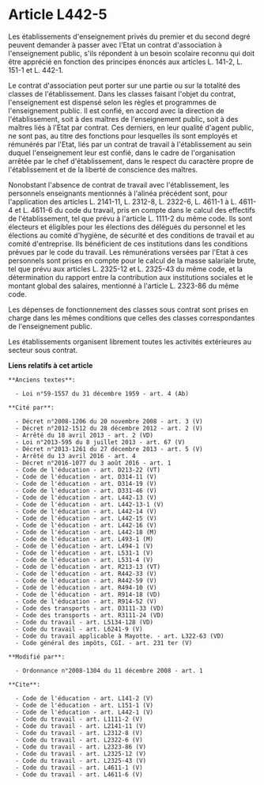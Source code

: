 # Article L442-5

Les établissements d'enseignement privés du premier et du second degré peuvent demander à passer avec l'Etat un contrat
d'association à l'enseignement public, s'ils répondent à un besoin scolaire reconnu qui doit être apprécié en fonction des
principes énoncés aux articles L. 141-2, L. 151-1 et L. 442-1. 

Le contrat d'association peut porter sur une partie ou sur la totalité des classes de l'établissement. Dans les classes
faisant l'objet du contrat, l'enseignement est dispensé selon les règles et programmes de l'enseignement public. Il est
confié, en accord avec la direction de l'établissement, soit à des maîtres de l'enseignement public, soit à des maîtres liés
à l'Etat par contrat. Ces derniers, en leur qualité d'agent public, ne sont pas, au titre des fonctions pour lesquelles ils
sont employés et rémunérés par l'Etat, liés par un contrat de travail à l'établissement au sein duquel l'enseignement leur
est confié, dans le cadre de l'organisation arrêtée par le chef d'établissement, dans le respect du caractère propre de
l'établissement et de la liberté de conscience des maîtres. 

Nonobstant l'absence de contrat de travail avec l'établissement, les personnels enseignants mentionnés à l'alinéa précédent
sont, pour l'application des articles L. 2141-11, L. 2312-8, L. 2322-6, L. 4611-1 à L. 4611-4 et L. 4611-6 du code du
travail, pris en compte dans le calcul des effectifs de l'établissement, tel que prévu à l'article L. 1111-2 du même code.
Ils sont électeurs et éligibles pour les élections des délégués du personnel et les élections au comité d'hygiène, de
sécurité et des conditions de travail et au comité d'entreprise. Ils bénéficient de ces institutions dans les conditions
prévues par le code du travail. Les rémunérations versées par l'Etat à ces personnels sont prises en compte pour le calcul de
la masse salariale brute, tel que prévu aux articles L. 2325-12 et L. 2325-43 du même code, et la détermination du rapport
entre la contribution aux institutions sociales et le montant global des salaires, mentionné à l'article L. 2323-86 du même
code. 

Les dépenses de fonctionnement des classes sous contrat sont prises en charge dans les mêmes conditions que celles des
classes correspondantes de l'enseignement public. 

Les établissements organisent librement toutes les activités extérieures au secteur sous contrat.

**Liens relatifs à cet article**

	**Anciens textes**:

	  - Loi n°59-1557 du 31 décembre 1959 - art. 4 (Ab)

	**Cité par**:

	  - Décret n°2008-1206 du 20 novembre 2008 - art. 3 (V)
	  - Décret n°2012-1512 du 28 décembre 2012 - art. 2 (V)
	  - Arrêté du 18 avril 2013 - art. 2 (VD)
	  - Loi n°2013-595 du 8 juillet 2013 - art. 67 (V)
	  - Décret n°2013-1261 du 27 décembre 2013 - art. 5 (V)
	  - Arrêté du 13 avril 2016 - art. 4
	  - Décret n°2016-1077 du 3 août 2016 - art. 1
	  - Code de l'éducation - art. D213-22 (VT)
	  - Code de l'éducation - art. D314-11 (V)
	  - Code de l'éducation - art. D314-19 (V)
	  - Code de l'éducation - art. D331-46 (V)
	  - Code de l'éducation - art. L442-13 (V)
	  - Code de l'éducation - art. L442-13-1 (V)
	  - Code de l'éducation - art. L442-14 (V)
	  - Code de l'éducation - art. L442-15 (V)
	  - Code de l'éducation - art. L442-16 (V)
	  - Code de l'éducation - art. L442-18 (M)
	  - Code de l'éducation - art. L493-1 (M)
	  - Code de l'éducation - art. L494-1 (V)
	  - Code de l'éducation - art. L531-1 (V)
	  - Code de l'éducation - art. L531-4 (V)
	  - Code de l'éducation - art. R213-13 (VT)
	  - Code de l'éducation - art. R442-33 (V)
	  - Code de l'éducation - art. R442-59 (V)
	  - Code de l'éducation - art. R494-10 (V)
	  - Code de l'éducation - art. R914-18 (VD)
	  - Code de l'éducation - art. R914-52 (V)
	  - Code des transports - art. D3111-33 (VD)
	  - Code des transports - art. R3111-24 (VD)
	  - Code du travail - art. L5134-128 (VD)
	  - Code du travail - art. L6241-9 (V)
	  - Code du travail applicable à Mayotte. - art. L322-63 (VD)
	  - Code général des impôts, CGI. - art. 231 ter (V)

	**Modifié par**:

	  - Ordonnance n°2008-1304 du 11 décembre 2008 - art. 1

	**Cite**:

	  - Code de l'éducation - art. L141-2 (V)
	  - Code de l'éducation - art. L151-1 (V)
	  - Code de l'éducation - art. L442-1 (V)
	  - Code du travail - art. L1111-2 (V)
	  - Code du travail - art. L2141-11 (V)
	  - Code du travail - art. L2312-8 (V)
	  - Code du travail - art. L2322-6 (V)
	  - Code du travail - art. L2323-86 (V)
	  - Code du travail - art. L2325-12 (V)
	  - Code du travail - art. L2325-43 (V)
	  - Code du travail - art. L4611-1 (V)
	  - Code du travail - art. L4611-6 (V)
